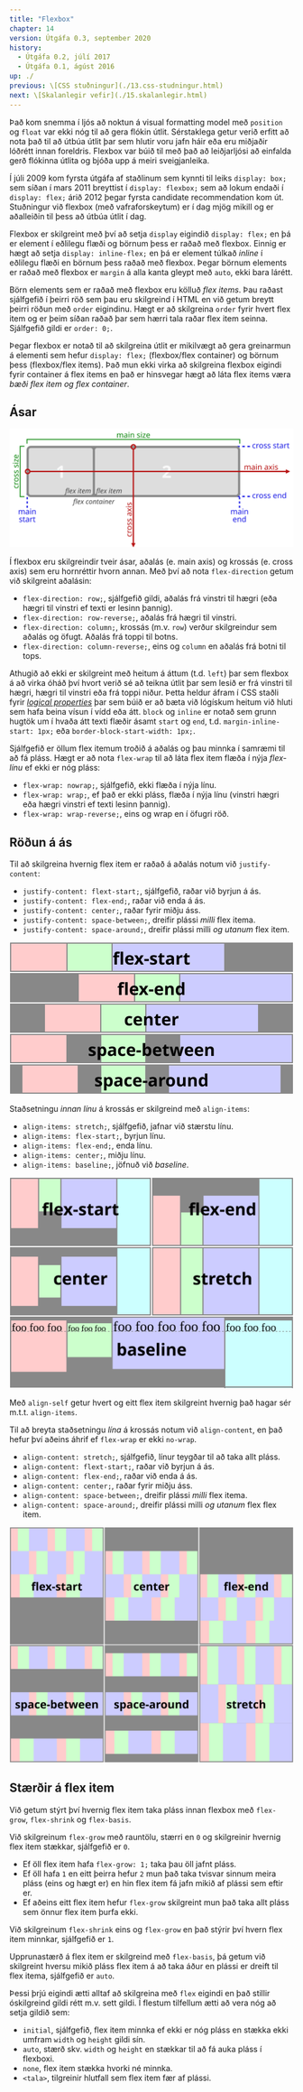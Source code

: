 ```yaml
---
title: "Flexbox"
chapter: 14
version: Útgáfa 0.3, september 2020
history:
  - Útgáfa 0.2, júlí 2017
  - Útgáfa 0.1, ágúst 2016
up: ./
previous: \[CSS stuðningur](./13.css-studningur.html)
next: \[Skalanlegir vefir](./15.skalanlegir.html)
---
```


Það kom snemma í ljós að noktun á visual formatting model með `position` og `float` var ekki nóg til að gera flókin útlit. Sérstaklega getur verið erfitt að nota það til að útbúa útlit þar sem hlutir voru jafn háir eða eru miðjaðir lóðrétt innan foreldris. Flexbox var búið til með það að leiðjarljósi að einfalda gerð flókinna útlita og bjóða upp á meiri sveigjanleika.

Í júli 2009 kom fyrsta útgáfa af staðlinum sem kynnti til leiks `display: box;` sem síðan í mars 2011 breyttist í `display: flexbox;` sem að lokum endaði í `display: flex;` árið 2012 þegar fyrsta candidate recommendation kom út. Stuðningur við flexbox (með vafraforskeytum) er í dag mjög mikill og er aðalleiðin til þess að útbúa útlit í dag.

Flexbox er skilgreint með því að setja `display` eigindið `display: flex;` en þá er element í eðlilegu flæði og börnum þess er raðað með flexbox. Einnig er hægt að setja `display: inline-flex;` en þá er element túlkað _inline_ í eðlilegu flæði en börnum þess raðað með flexbox. Þegar börnum elements er raðað með flexbox er `margin` á alla kanta gleypt með `auto`, ekki bara lárétt.

Börn elements sem er raðað með flexbox eru kölluð _flex items_. Þau raðast sjálfgefið í þeirri röð sem þau eru skilgreind í HTML en við getum breytt þeirri röðun með `order` eigindinu. Hægt er að skilgreina `order` fyrir hvert flex item og er þeim síðan raðað þar sem hærri tala raðar flex item seinna. Sjálfgefið gildi er `order: 0;`.

Þegar flexbox er notað til að skilgreina útlit er mikilvægt að gera greinarmun á elementi sem hefur `display: flex;` (flexbox/flex container) og börnum þess (flexbox/flex items). Það mun ekki virka að skilgreina flexbox eigindi fyrir container á flex items en það er hinsvegar hægt að láta flex items væra _bæði flex item og flex container_.

## Ásar

![](img/flex-direction-terms.svg "Ásar í flexbox. Credit: Mynd frá W3C.")

Í flexbox eru skilgreindir tveir ásar, aðalás (e. main axis) og krossás (e. cross axis) sem eru hornréttir hvorn annan. Með því að nota `flex-direction` getum við skilgreint aðalásin:

* `flex-direction: row;`, sjálfgefið gildi, aðalás frá vinstri til hægri (eða hægri til vinstri ef texti er lesinn þannig).
* `flex-direction: row-reverse;`, aðalás frá hægri til vinstri.
* `flex-direction: column;`, krossás (m.v. `row`) verður skilgreindur sem aðalás og öfugt. Aðalás frá toppi til botns.
* `flex-direction: column-reverse;`, eins og `column` en aðalás frá botni til tops.

Athugið að ekki er skilgreint með heitum á áttum (t.d. `left`) þar sem flexbox á að virka óháð því hvort verið sé að teikna útlit þar sem lesið er frá vinstri til hægri, hægri til vinstri eða frá toppi niður. Þetta heldur áfram í CSS staðli fyrir [_logical properties_](https://www.w3.org/TR/css-logical-1/) þar sem búið er að bæta við lógískum heitum við hluti sem hafa beina vísun í vídd eða átt. `block` og `inline` er notað sem grunn hugtök um í hvaða átt texti flæðir ásamt `start` og `end`, t.d. `margin-inline-start: 1px;` eða `border-block-start-width: 1px;`.

Sjálfgefið er öllum flex itemum troðið á aðalás og þau minnka í samræmi til að fá pláss. Hægt er að nota `flex-wrap` til að láta flex item flæða í nýja _flex-línu_ ef ekki er nóg pláss:

* `flex-wrap: nowrap;`, sjálfgefið, ekki flæða í nýja línu.
* `flex-wrap: wrap;`, ef það er ekki pláss, flæða í nýja línu (vinstri hægri eða hægri vinstri ef texti lesinn þannig).
* `flex-wrap: wrap-reverse;`, eins og wrap en í öfugri röð.

## Röðun á ás

Til að skilgreina hvernig flex item er raðað á aðalás notum við `justify-content`:

* `justify-content: flext-start;`, sjálfgefið, raðar við byrjun á ás.
* `justify-content: flex-end;`, raðar við enda á ás.
* `justify-content: center;`, raðar fyrir miðju áss.
* `justify-content: space-between;`, dreifir plássi _milli_ flex itema.
* `justify-content: space-around;`, dreifir plássi milli _og utanum_ flex item.

![](img/justify-content.svg "Mismunandi röðun með justify-content. Credit: Mynd frá W3C.")

Staðsetningu _innan línu_ á krossás er skilgreind með `align-items`:

* `align-items: stretch;`, sjálfgefið, jafnar við stærstu línu.
* `align-items: flex-start;`, byrjun línu.
* `align-items: flex-end;`, enda línu.
* `align-items: center;`, miðju línu.
* `align-items: baseline;`, jöfnuð við _baseline_.

![](img/align-items.svg "Mismunandi röðun með align-items. Credit: Mynd frá W3C.")

Með `align-self` getur hvert og eitt flex item skilgreint hvernig það hagar sér m.t.t. `align-items`.

Til að breyta staðsetningu _lína_ á krossás notum við `align-content`, en það hefur því aðeins áhrif ef `flex-wrap` er ekki `no-wrap`.

* `align-content: stretch;`, sjálfgefið, línur teygðar til að taka allt pláss.
* `align-content: flext-start;`, raðar við byrjun á ás.
* `align-content: flex-end;`, raðar við enda á ás.
* `align-content: center;`, raðar fyrir miðju áss.
* `align-content: space-between;`, dreifir plássi _milli_ flex itema.
* `align-content: space-around;`, dreifir plássi milli _og utanum_ flex flex item.

![](img/align-content.svg "Mismunandi röðun með align-content. Credit: Mynd frá W3C.")

## Stærðir á flex item

Við getum stýrt því hvernig flex item taka pláss innan flexbox með `flex-grow`, `flex-shrink` og `flex-basis`.

Við skilgreinum `flex-grow` með rauntölu, stærri en `0` og skilgreinir hvernig flex item stækkar, sjálfgefið er `0`.

* Ef öll flex item hafa `flex-grow: 1;` taka þau öll jafnt pláss.
* Ef öll hafa `1` en eitt þeirra hefur `2` mun það taka tvisvar sinnum meira pláss (eins og hægt er) en hin flex item fá jafn mikið af plássi sem eftir er.
* Ef aðeins eitt flex item hefur `flex-grow` skilgreint mun það taka allt pláss sem önnur flex item þurfa ekki.

Við skilgreinum `flex-shrink` eins og `flex-grow` en það stýrir því hvern flex item minnkar, sjálfgefið er `1`.

Upprunastærð á flex item er skilgreind með `flex-basis`, þá getum við skilgreint hversu mikið pláss flex item á að taka áður en plássi er dreift til flex itema, sjálfgefið er `auto`.

Þessi þrjú eigindi ætti alltaf að skilgreina með `flex` eigindi en það stillir óskilgreind gildi rétt m.v. sett gildi. Í flestum tilfellum ætti að vera nóg að setja gildið sem:

* `initial`, sjálfgefið, flex item minnka ef ekki er nóg pláss en stækka ekki umfram `width` og `height` gildi sín.
* `auto`, stærð skv. `width` og `height` en stækkar til að fá auka pláss í flexboxi.
* `none`, flex item stækka hvorki né minnka.
* `<tala>`, tilgreinir hlutfall sem flex item fær af plássi.
